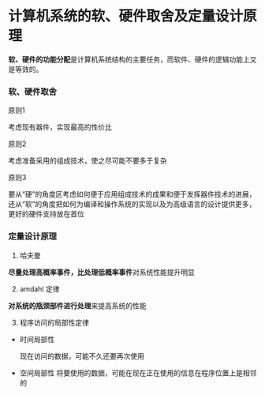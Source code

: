 # 计算机系统的软、硬件取舍及定量设计原理
**软、硬件的功能分配**是计算机系统结构的主要任务，而软件、硬件的逻辑功能上又是等效的。

### 软、硬件取舍
原则1 

考虑现有器件，实现最高的性价比

原则2

考虑准备采用的组成技术，使之尽可能不要多于复杂

原则3 

要从“硬”的角度区考虑如何便于应用组成技术的成果和便于发挥器件技术的进展，
还从“软”的角度把如何为编译和操作系统的实现以及为高级语言的设计提供更多，
更好的硬件支持放在首位

### 定量设计原理

1. 哈夫曼

**尽量处理高概率事件，比处理低概率事件**对系统性能提升明显

2. amdahl 定律

**对系统的瓶颈部件进行处理**来提高系统的性能

3. 程序访问的局部性定律
- 时间局部性

    现在访问的数据，可能不久还要再次使用

- 空间局部性
    将要使用的数据，可能在现在正在使用的信息在程序位置上是相邻的










